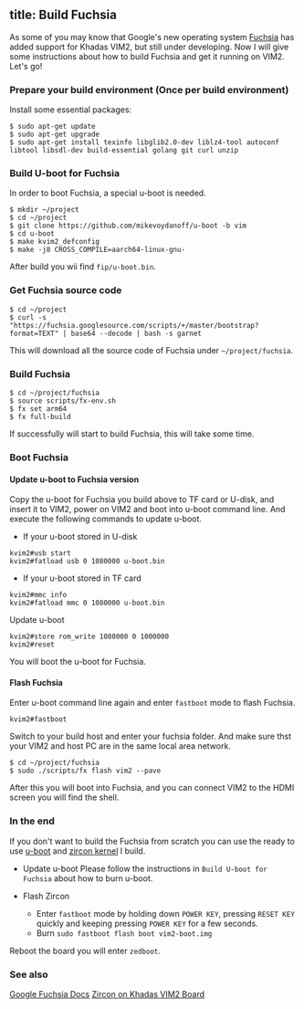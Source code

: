 title: Build Fuchsia
---
As some of you may know that Google's new operating system [Fuchsia](https://en.wikipedia.org/wiki/Google_Fuchsia) has added support for Khadas VIM2, but still under developing. Now I will give some instructions about how to build Fuchsia and get it running on VIM2. Let's go!

### Prepare your build environment (Once per build environment)
Install some essential packages:
```
$ sudo apt-get update
$ sudo apt-get upgrade
$ sudo apt-get install texinfo libglib2.0-dev liblz4-tool autoconf libtool libsdl-dev build-essential golang git curl unzip
```
### Build U-boot for Fuchsia
In order to boot Fuchsia, a special u-boot is needed.
```
$ mkdir ~/project
$ cd ~/project
$ git clone https://github.com/mikevoydanoff/u-boot -b vim
$ cd u-boot
$ make kvim2_defconfig
$ make -j8 CROSS_COMPILE=aarch64-linux-gnu-
```
After build you wii find `fip/u-boot.bin`.

### Get Fuchsia source code
```
$ cd ~/project
$ curl -s "https://fuchsia.googlesource.com/scripts/+/master/bootstrap?format=TEXT" | base64 --decode | bash -s garnet
```
This will download all the source code of Fuchsia under `~/project/fuchsia`.

### Build Fuchsia
```
$ cd ~/project/fuchsia
$ source scripts/fx-env.sh
$ fx set arm64
$ fx full-build
```
If successfully will start to build Fuchsia, this will take some time.

### Boot Fuchsia

#### Update u-boot to Fuchsia version
Copy the u-boot for Fuchsia you build above to TF card or U-disk, and insert it to VIM2, power on VIM2 and boot into u-boot command line. And execute the following commands to update u-boot.

* If your u-boot stored in U-disk
```
kvim2#usb start
kvim2#fatload usb 0 1080000 u-boot.bin
```
* If your u-boot stored in TF card
```
kvim2#mmc info
kvim2#fatload mmc 0 1080000 u-boot.bin
```
Update u-boot
```
kvim2#store rom_write 1080000 0 1000000
kvim2#reset
```
You will boot the u-boot for Fuchsia. 

#### Flash Fuchsia
Enter u-boot command line again and enter `fastboot` mode to flash Fuchsia.

```
kvim2#fastboot 
```
Switch to your build host and enter your fuchsia folder. And make sure thst your VIM2  and host PC are in  the same local area network.
```
$ cd ~/project/fuchsia
$ sudo ./scripts/fx flash vim2 --pave
```
After this you will boot into Fuchsia, and you can connect VIM2 to the HDMI screen you will find the shell.

### In the end
If you don't want to build the Fuchsia from scratch you can use the ready to use [u-boot](http://www.mediafire.com/file/ilpx433krhzit6j/u-boot.bin) and [zircon kernel](http://www.mediafire.com/file/d63ffa2fdyg6uts/vim2-boot.img) I build.

* Update u-boot
Please follow the instructions in `Build U-boot for Fuchsia` about how to burn u-boot.

* Flash Zircon
  * Enter `fastboot` mode by holding down `POWER KEY`, pressing `RESET KEY` quickly and keeping pressing `POWER KEY` for a few seconds.
  * Burn
    `sudo fastboot flash boot vim2-boot.img`

Reboot the board you will enter `zedboot`.

### See also
[Google Fuchsia Docs](https://fuchsia.googlesource.com/docs/+/master/getting_started.md#Prerequisites)
[Zircon on Khadas VIM2 Board](https://github.com/fuchsia-mirror/zircon/blob/master/docs/targets/khadas-vim.md)

